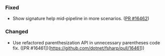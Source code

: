 ### Fixed

* Show signature help mid-pipeline in more scenarios. ([PR #16462](https://github.com/dotnet/fsharp/pull/16462))

### Changed

* Use refactored parenthesization API in unnecessary parentheses code fix. ([PR #16461])(https://github.com/dotnet/fsharp/pull/16461))
